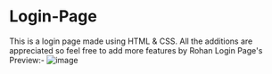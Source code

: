 # Login-Page
This is a login page made using HTML &amp; CSS. All the additions are appreciated so feel free to add more features by Rohan
Login Page's Preview:-
![image](https://user-images.githubusercontent.com/74227860/114276536-a44e9880-9a44-11eb-93fe-617a73b7dc05.png)
